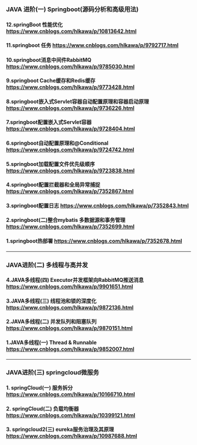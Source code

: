 ### JAVA 进阶(一)  Springboot(源码分析和高级用法)

#### 12.springBoot 性能优化  https://www.cnblogs.com/hlkawa/p/10813642.html

#### 11.springboot 任务  https://www.cnblogs.com/hlkawa/p/9792717.html

#### 10.springboot消息中间件RabbitMQ  https://www.cnblogs.com/hlkawa/p/9785030.html

#### 9.springboot Cache缓存和Redis缓存  https://www.cnblogs.com/hlkawa/p/9773428.html

#### 8.springboot嵌入式Servlet容器自动配置原理和容器启动原理  https://www.cnblogs.com/hlkawa/p/9736226.html

#### 7.springboot配置嵌入式Servlet容器  https://www.cnblogs.com/hlkawa/p/9728404.html

#### 6.springboot自动配置原理和@Conditional https://www.cnblogs.com/hlkawa/p/9724742.html

#### 5.springboot加载配置文件优先级顺序 https://www.cnblogs.com/hlkawa/p/9723838.html

#### 4.springboot配置拦截器和全局异常捕捉 https://www.cnblogs.com/hlkawa/p/7352867.html

#### 3.springboot配置日志  https://www.cnblogs.com/hlkawa/p/7352843.html

#### 2.springboot(二)整合mybatis 多数据源和事务管理 https://www.cnblogs.com/hlkawa/p/7352699.html

#### 1.springboot热部署 https://www.cnblogs.com/hlkawa/p/7352678.html



***

### JAVA进阶(二) 多线程与高并发

#### 4.JAVA多线程(四) Executor并发框架向RabbitMQ推送消息 https://www.cnblogs.com/hlkawa/p/9901651.html

#### 3.JAVA多线程(三) 线程池和锁的深度化 https://www.cnblogs.com/hlkawa/p/9872136.html

#### 2.JAVA多线程(二) 并发队列和阻塞队列 https://www.cnblogs.com/hlkawa/p/9870151.html

#### 1.JAVA多线程(一) Thread & Runnable https://www.cnblogs.com/hlkawa/p/9852007.html


***

### JAVA进阶(三) springcloud微服务

#### 1. springCloud(一) 服务拆分 https://www.cnblogs.com/hlkawa/p/10166710.html

#### 2. springCloud(二) 负载均衡器 https://www.cnblogs.com/hlkawa/p/10399121.html

#### 3. springcloud2(三) eureka服务治理及其原理 https://www.cnblogs.com/hlkawa/p/10987688.html



